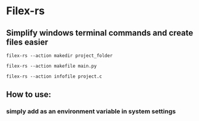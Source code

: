 # Filex-rs

## Simplify windows terminal commands and create files easier

``` filex-rs --action makedir project_folder ```

``` filex-rs --action makefile main.py ```

``` filex-rs --action infofile project.c ```

## How to use:
### simply add as an environment variable in system settings
